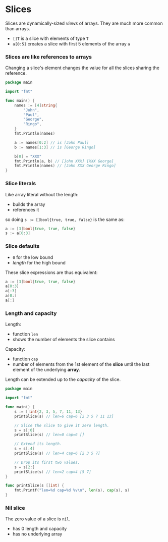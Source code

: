# Slices

Slices are dynamically-sized *views* of arrays. They are much more common than arrays.

* `[]T` is a slice with elements of type `T`
* `a[0:5]` creates a slice with first 5 elements of the array `a`

### Slices are like references to arrays

Changing a slice's element changes the value for all the slices sharing the reference.

```go
package main

import "fmt"

func main() {
	names := [4]string{
		"John",
		"Paul",
		"George",
		"Ringo",
	}
	fmt.Println(names)

	a := names[0:2] // is [John Paul]
	b := names[1:3] // is [George Ringo]

	b[0] = "XXX"
	fmt.Println(a, b) // [John XXX] [XXX George]
	fmt.Println(names) // [John XXX George Ringo]
}
```

### Slice literals

Like array literal without the length:

* builds the array
* references it

so doing `s := []bool{true, true, false}` is the same as:

```go
a := [3]bool{true, true, false}
s := a[0:3]
```

### Slice defaults

* `0` for the low bound
* *length* for the high bound

These slice expressions are thus equivalent:

```go
a := [3]bool{true, true, false}
a[0:3]
a[:3]
a[0:]
a[:]
```

### Length and capacity

Length:

* function `len`
* shows the number of elements the slice contains

Capacity:

* function `cap`
* number of elements from the 1st element of the **slice** until the last element of the underlying **array**.

Length can be extended up to the *capacity* of the slice.

```go
package main

import "fmt"

func main() {
	s := []int{2, 3, 5, 7, 11, 13}
	printSlice(s) // len=6 cap=6 [2 3 5 7 11 13]

	// Slice the slice to give it zero length.
	s = s[:0]
	printSlice(s) // len=0 cap=6 []

	// Extend its length.
	s = s[:4]
	printSlice(s) // len=4 cap=6 [2 3 5 7]

	// Drop its first two values.
	s = s[2:]
	printSlice(s) // len=2 cap=4 [5 7]
}

func printSlice(s []int) {
	fmt.Printf("len=%d cap=%d %v\n", len(s), cap(s), s)
}
```

### Nil slice

The zero value of a slice is `nil`.

* has 0 length and capacity
* has no underlying array
